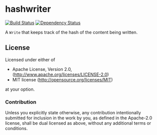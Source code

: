 # hashwriter

[![Build Status](https://travis-ci.org/remexre/hashwriter-rs.svg?branch=master)](https://travis-ci.org/remexre/hashwriter-rs)
[![Dependency Status](https://deps.rs/repo/github/remexre/hashwriter-rs/status.svg)](https://deps.rs/repo/github/remexre/hashwriter-rs)

A `Write` that keeps track of the hash of the content being written.

## License

Licensed under either of

 * Apache License, Version 2.0, (http://www.apache.org/licenses/LICENSE-2.0)
 * MIT license (http://opensource.org/licenses/MIT)

at your option.

### Contribution

Unless you explicitly state otherwise, any contribution intentionally submitted for inclusion in the work by you, as defined in the Apache-2.0 license, shall be dual licensed as above, without any additional terms or conditions.

